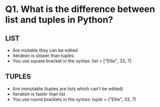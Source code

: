 # Q1. What is the difference between list and tuples in Python?

## LIST

* Are mutable they can be edited
* Iteration is slower than tuples
* You use square bracket in the syntax: list = ["Ellie", 33, 7]

## TUPLES

* Are immutable (tuples are lists which can’t be edited)
* Iteration is faster than list
* You use round brackets in the syntax: tuple = ("Ellie", 33, 7)
  